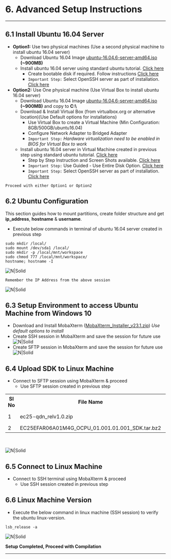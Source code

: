 # 6. Advanced Setup Instructions

------------

## 6.1 Install Ubuntu 16.04 Server 

   - __Option1:__ Use two physical machines (Use a second physical machine to install ubuntu 16.04 server)
       - Download Ubuntu 16.04 Image <a href="http://old-releases.ubuntu.com/releases/16.04.5/ubuntu-16.04.6-server-amd64.iso" target="_blank">ubuntu-16.04.6-server-amd64.iso</a> __(~900MB)__
       - Install ubuntu 16.04 server using standard ubuntu tutorial. <a href="https://ubuntu.com/tutorials/tutorial-install-ubuntu-server-1604" target="_blank">Click here</a>
           - Create bootable disk if required. Follow instructions <a href="https://ubuntu.com/tutorials/tutorial-create-a-usb-stick-on-windows#1-overview" target="_blank">Click here</a>
           - `Important Step:` Select OpenSSH server as part of installation. <a href="https://ubuntu.com/tutorials/tutorial-install-ubuntu-server-1604#10-software-selection" target="_blank">Click here</a>
   - __Option2:__ Use One physical machine (Use Virtual Box to install ubuntu 16.04 server)
       - Download Ubuntu 16.04 Image <a href="http://old-releases.ubuntu.com/releases/16.04.5/ubuntu-16.04.6-server-amd64.iso" target="_blank">ubuntu-16.04.6-server-amd64.iso</a> __(~900MB)__ and copy to __C:&#92;__
       - Download & Install Virtual Box (from virtualbox.org or alternative location)(Use Default options for installations)
           - Use Virtual Box to create a Virtual Machine (Min Configuration: 8GB/500GB/ubuntu16.04)
           - Configure Network Adapter to Bridged Adapter
           - `Important Step:` _Hardware virtualization need to be enabled in BIOS for Virtual Box to work_
       - Install ubuntu 16.04 server in Virtual Machine created in previous step using standard ubuntu tutorial. <a href="https://ubuntu.com/tutorials/tutorial-install-ubuntu-server-1604" target="_blank">Click here</a>
           - Step by Step Instruction and Screen Shots available. <a href="../VM/" target="_blank">Click here</a>
           - `Important Step:` Use Guided - Use Entire Disk Option. <a href="https://ubuntu.com/tutorials/tutorial-install-ubuntu-server-1604#8-storage-configuration" target="_blank">Click here</a>
           - `Important Step:` Select OpenSSH server as part of installation. <a href="https://ubuntu.com/tutorials/tutorial-install-ubuntu-server-1604#10-software-selection" target="_blank">Click here</a>

```warning
Proceed with either Option1 or Option2
```
## 6.2 Ubuntu Configuration

This section guides how to mount partitions, create folder structure and get __ip&#95;address__, __hostname__ & __username__.
   - Execute below commands in terminal of ubuntu 16.04 server created in previous step
```console
sudo mkdir /local/
sudo mount /dev/sda1 /local/
sudo mkdir -p /local/mnt/workspace
sudo chmod 777 /local/mnt/workspace/
hostname; hostname -I
```

![N|Solid](../pics/Common/common-adv-instructions-ubuntu-setup.jpg)

```warning
Remember the IP Address from the above session
```
![N|Solid](../pics/Common/common-adv-instructions-view-host-details.jpg)

## 6.3 Setup Environment to access Ubuntu Machine from Windows 10

   - Download and Install MobaXterm ([MobaXterm&#95;Installer&#95;v23.1.zip](https://download.mobatek.net/2312023031823706/MobaXterm_Installer_v23.1.zip)) _Use default options to install_
   - Create SSH session in MobaXterm and save the session for future use
   ![N|Solid](../pics/EC25/ec25-adv-instructions-setup-ssh.jpg)
   - Create SFTP session in MobaXterm and save the session for future use
   ![N|Solid](../pics/EC25/ec25-adv-instructions-setup-sftp.jpg)

## 6.4 Upload SDK to Linux Machine
  - Connect to SFTP session using MobaXterm & proceed
    - Use SFTP session created in previous step
<table class="pinout" style="width: 100%">
<tr><th style="width:10%">Sl No</th><th style="width:70%">File Name</th><th style="width:20%">Description</th></tr>
<tr><td>1</td><td>ec25-qdn_relv1.0.zip</td><td>QDN Patches</td></tr>
<tr><td>2</td><td>EC25EFAR06A01M4G_OCPU_01.001.01.001_SDK.tar.bz2</td><td>SDK</td></tr>
</table><br>

![N|Solid](../pics/EC25/ec25-adv-instructions-sdk-upload.jpg)

## 6.5 Connect to Linux Machine

  - Connect to SSH terminal using MobaXterm & proceed
    - Use SSH session created in previous step

## 6.6 Linux Machine Version

-	Execute the below command in linux machine (SSH session) to verify the ubuntu linux-version.

```console
lsb_release -a
```

![N|Solid](../pics/EC25/ec25-adv-instructions-view-linux-version.jpg)


**Setup Completed, Proceed with Compilation**

------------